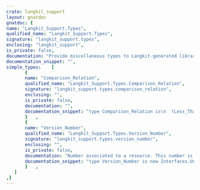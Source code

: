 ```yaml
---
crate: langkit_support
layout: gnatdoc
gnatdoc: {
name: "Langkit_Support.Types",
qualified_name: "Langkit_Support.Types",
signature: "langkit_support.types",
enclosing: "langkit_support",
is_private: false,
documentation: "Provide miscellaneous types to Langkit-generated libraries",
documentation_snippet: "",
simple_types:    [
       {
       name: "Comparison_Relation",
       qualified_name: "Langkit_Support.Types.Comparison_Relation",
       signature: "langkit_support.types.comparison_relation",
       enclosing: "",
       is_private: false,
       documentation: "",
       documentation_snippet: "type Comparison_Relation is\n  (Less_Than, Less_Or_Equal, Greater_Than, Greater_Or_Equal);",
       }   ,
       {
       name: "Version_Number",
       qualified_name: "Langkit_Support.Types.Version_Number",
       signature: "langkit_support.types.version_number",
       enclosing: "",
       is_private: false,
       documentation: "Number associated to a resource. This number is supposed to be unique\nfor some class of resource. For instance unique in all analysis contexts\na process creates.",
       documentation_snippet: "type Version_Number is new Interfaces.Unsigned_64;",
       }   ,
   ]
,}
---
```

